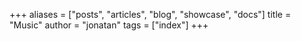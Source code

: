 +++
aliases = ["posts", "articles", "blog", "showcase", "docs"]
title = "Music"
author = "jonatan"
tags = ["index"]
+++
